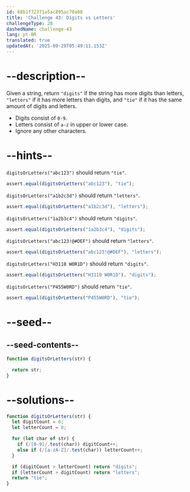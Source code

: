 ```yaml
---
id: 68b1f72371a5ac895ac70a08
title: 'Challenge 43: Digits vs Letters'
challengeType: 28
dashedName: challenge-43
lang: pt-BR
translated: true
updatedAt: '2025-09-29T05:49:11.153Z'
---
```


# --description--

Given a string, return `"digits"` if the string has more digits than letters, `"letters"` if it has more letters than digits, and `"tie"` if it has the same amount of digits and letters.

- Digits consist of `0-9`.
- Letters consist of `a-z` in upper or lower case.
- Ignore any other characters.

# --hints--

`digitsOrLetters("abc123")` should return `"tie"`.

```js
assert.equal(digitsOrLetters("abc123"), "tie");
```

`digitsOrLetters("a1b2c3d")` should return `"letters"`.

```js
assert.equal(digitsOrLetters("a1b2c3d"), "letters");
```

`digitsOrLetters("1a2b3c4")` should return `"digits"`.

```js
assert.equal(digitsOrLetters("1a2b3c4"), "digits");
```

`digitsOrLetters("abc123!@#DEF")` should return `"letters"`.

```js
assert.equal(digitsOrLetters("abc123!@#DEF"), "letters");
```

`digitsOrLetters("H3110 W0R1D")` should return `"digits"`.

```js
assert.equal(digitsOrLetters("H3110 W0R1D"), "digits");
```

`digitsOrLetters("P455W0RD")` should return `"tie"`.

```js
assert.equal(digitsOrLetters("P455W0RD"), "tie");
```

# --seed--

## --seed-contents--

```js
function digitsOrLetters(str) {

  return str;
}
```

# --solutions--

```js
function digitsOrLetters(str) {
  let digitCount = 0;
  let letterCount = 0;

  for (let char of str) {
    if (/[0-9]/.test(char)) digitCount++;
    else if (/[a-zA-Z]/.test(char)) letterCount++;
  }

  if (digitCount > letterCount) return "digits";
  if (letterCount > digitCount) return "letters";
  return "tie";
}
```
